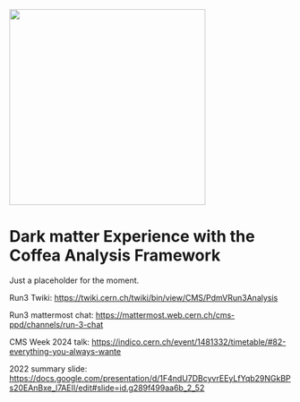 <img src="https://user-images.githubusercontent.com/10731328/193421563-cf992d8b-8e5e-4530-9179-7dbd507d2e02.png" width="350"/>

# **D**ark matter **E**xperience with the **C**offea **A**nalysis **F**ramework

Just a placeholder for the moment. 

Run3 Twiki: https://twiki.cern.ch/twiki/bin/view/CMS/PdmVRun3Analysis 

Run3 mattermost chat: https://mattermost.web.cern.ch/cms-ppd/channels/run-3-chat 

CMS Week 2024 talk: https://indico.cern.ch/event/1481332/timetable/#82-everything-you-always-wante

2022 summary slide: https://docs.google.com/presentation/d/1F4ndU7DBcyvrEEyLfYqb29NGkBPs20EAnBxe_l7AEII/edit#slide=id.g289f499aa6b_2_52
